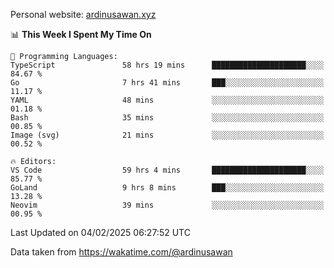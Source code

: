 Personal website: [ardinusawan.xyz](https://ardinusawan.xyz)

<!--START_SECTION:waka-->
📊 **This Week I Spent My Time On** 

```text
💬 Programming Languages: 
TypeScript               58 hrs 19 mins      █████████████████████░░░░   84.67 % 
Go                       7 hrs 41 mins       ███░░░░░░░░░░░░░░░░░░░░░░   11.17 % 
YAML                     48 mins             ░░░░░░░░░░░░░░░░░░░░░░░░░   01.18 % 
Bash                     35 mins             ░░░░░░░░░░░░░░░░░░░░░░░░░   00.85 % 
Image (svg)              21 mins             ░░░░░░░░░░░░░░░░░░░░░░░░░   00.52 % 

🔥 Editors: 
VS Code                  59 hrs 4 mins       █████████████████████░░░░   85.77 % 
GoLand                   9 hrs 8 mins        ███░░░░░░░░░░░░░░░░░░░░░░   13.28 % 
Neovim                   39 mins             ░░░░░░░░░░░░░░░░░░░░░░░░░   00.95 % 
```


 Last Updated on 04/02/2025 06:27:52 UTC
<!--END_SECTION:waka-->
Data taken from https://wakatime.com/@ardinusawan
